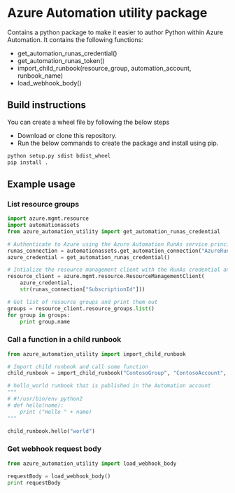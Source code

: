 # Azure Automation utility package

Contains a python package to make it easier to author Python within Azure Automation.
It contains the following functions:

* get_automation_runas_credential()
* get_automation_runas_token()
* import_child_runbook(resource_group, automation_account, runbook_name)
* load_webhook_body()

## Build instructions

You can create a wheel file by following the below steps

* Download or clone this repository.
* Run the below commands to create the package and install using pip.

```bash
python setup.py sdist bdist_wheel
pip install .
```

## Example usage

### List resource groups

```python
import azure.mgmt.resource
import automationassets
from azure_automation_utility import get_automation_runas_credential

# Authenticate to Azure using the Azure Automation RunAs service principal
runas_connection = automationassets.get_automation_connection("AzureRunAsConnection")
azure_credential = get_automation_runas_credential()

# Intialize the resource management client with the RunAs credential and subscription
resource_client = azure.mgmt.resource.ResourceManagementClient(
    azure_credential,
    str(runas_connection["SubscriptionId"]))

# Get list of resource groups and print them out
groups = resource_client.resource_groups.list()
for group in groups:
    print group.name
```

### Call a function in a child runbook

```python
from azure_automation_utility import import_child_runbook

# Import child runbook and call some function
child_runbook = import_child_runbook("ContosoGroup", "ContosoAccount", "hello_world")

# hello_world runbook that is published in the Automation account
"""
# #!/usr/bin/env python2
# def hello(name):
    print ("Hello " + name)
"""

child_runbook.hello("world")
```

### Get webhook request body

```python
from azure_automation_utility import load_webhook_body

requestBody = load_webhook_body()
print requestBody
```
